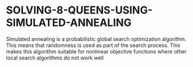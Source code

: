# SOLVING-8-QUEENS-USING-SIMULATED-ANNEALING
Simulated annealing is a probabilistic global search optimization algorithm. This means that  randomness is used as part of the search process. This makes this algorithm suitable for nonlinear objective functions where other local search algorithms do not work well
